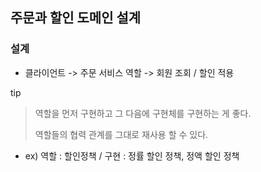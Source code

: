 ## 주문과 할인 도메인 설계

### 설계
- 클라이언트 -> 주문 서비스 역할 -> 회원 조회 / 할인 적용

tip
> 역할을 먼저 구현하고 그 다음에 구현체를 구현하는 게 좋다.
> 
> 역할들의 협력 관계를 그대로 재사용 할 수 있다. 

- ex) 역할 : 할인정책 / 구현 : 정률 할인 정책, 정액 할인 정책

